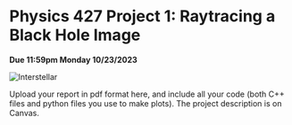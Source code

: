 # Physics 427 Project 1: Raytracing a Black Hole Image

__Due 11:59pm Monday 10/23/2023__

![Interstellar](https://interactive.wired.com/www-wired-com__2014__10__astrophysics-interstellar-black-hole/ut_interstellarOpener_f.png)

Upload your report in pdf format here, and include all your code (both C++ files and python files you use to make plots). The project description is on Canvas.

